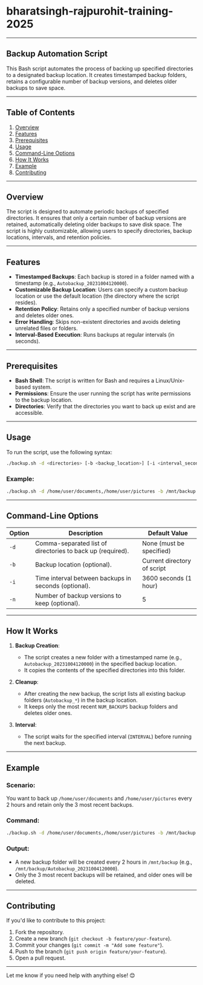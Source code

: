 # bharatsingh-rajpurohit-training-2025

---

## Backup Automation Script

This Bash script automates the process of backing up specified directories to a designated backup location. It creates timestamped backup folders, retains a configurable number of backup versions, and deletes older backups to save space.

---

## Table of Contents
1. [Overview](#overview)
2. [Features](#features)
3. [Prerequisites](#prerequisites)
4. [Usage](#usage)
5. [Command-Line Options](#command-line-options)
6. [How It Works](#how-it-works)
7. [Example](#example)
8. [Contributing](#contributing)

---

## Overview

The script is designed to automate periodic backups of specified directories. It ensures that only a certain number of backup versions are retained, automatically deleting older backups to save disk space. The script is highly customizable, allowing users to specify directories, backup locations, intervals, and retention policies.

---

## Features

- **Timestamped Backups**: Each backup is stored in a folder named with a timestamp (e.g., `Autobackup_20231004120000`).
- **Customizable Backup Location**: Users can specify a custom backup location or use the default location (the directory where the script resides).
- **Retention Policy**: Retains only a specified number of backup versions and deletes older ones.
- **Error Handling**: Skips non-existent directories and avoids deleting unrelated files or folders.
- **Interval-Based Execution**: Runs backups at regular intervals (in seconds).

---

## Prerequisites

- **Bash Shell**: The script is written for Bash and requires a Linux/Unix-based system.
- **Permissions**: Ensure the user running the script has write permissions to the backup location.
- **Directories**: Verify that the directories you want to back up exist and are accessible.

---

## Usage

To run the script, use the following syntax:

```bash
./backup.sh -d <directories> [-b <backup_location>] [-i <interval_seconds>] [-n <num_backups>]
```

### Example:
```bash
./backup.sh -d /home/user/documents,/home/user/pictures -b /mnt/backup -i 7200 -n 3
```

---

## Command-Line Options

| Option | Description                                                                 | Default Value               |
|--------|-----------------------------------------------------------------------------|-----------------------------|
| `-d`   | Comma-separated list of directories to back up (required).                  | None (must be specified)    |
| `-b`   | Backup location (optional).                                                | Current directory of script |
| `-i`   | Time interval between backups in seconds (optional).                       | 3600 seconds (1 hour)       |
| `-n`   | Number of backup versions to keep (optional).                              | 5                           |

---

## How It Works

1. **Backup Creation**:
   - The script creates a new folder with a timestamped name (e.g., `Autobackup_20231004120000`) in the specified backup location.
   - It copies the contents of the specified directories into this folder.

2. **Cleanup**:
   - After creating the new backup, the script lists all existing backup folders (`Autobackup_*`) in the backup location.
   - It keeps only the most recent `NUM_BACKUPS` backup folders and deletes older ones.

3. **Interval**:
   - The script waits for the specified interval (`INTERVAL`) before running the next backup.

---

## Example

### Scenario:
You want to back up `/home/user/documents` and `/home/user/pictures` every 2 hours and retain only the 3 most recent backups.

### Command:
```bash
./backup.sh -d /home/user/documents,/home/user/pictures -b /mnt/backup -i 7200 -n 3
```

### Output:
- A new backup folder will be created every 2 hours in `/mnt/backup` (e.g., `/mnt/backup/Autobackup_20231004120000`).
- Only the 3 most recent backups will be retained, and older ones will be deleted.

---

## Contributing

If you'd like to contribute to this project:
1. Fork the repository.
2. Create a new branch (`git checkout -b feature/your-feature`).
3. Commit your changes (`git commit -m "Add some feature"`).
4. Push to the branch (`git push origin feature/your-feature`).
5. Open a pull request.

---
Let me know if you need help with anything else! 😊
